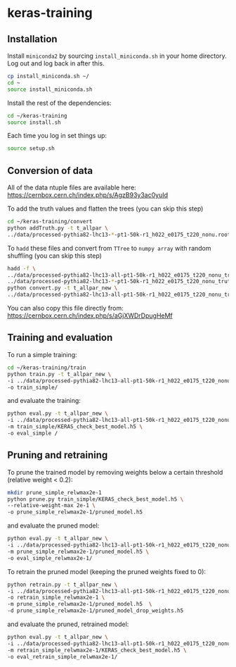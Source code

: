 # keras-training

## Installation
Install `miniconda2` by sourcing `install_miniconda.sh` in your home directory. Log out and log back in after this.
```bash
cp install_miniconda.sh ~/
cd ~
source install_miniconda.sh
```

Install the rest of the dependencies:
```bash
cd ~/keras-training
source install.sh
```

Each time you log in set things up:
```bash
source setup.sh
```

## Conversion of data
All of the data ntuple files are available here: https://cernbox.cern.ch/index.php/s/AgzB93y3ac0yuId

To add the truth values and flatten the trees (you can skip this step)
```bash
cd ~/keras-training/convert
python addTruth.py -t t_allpar \
../data/processed-pythia82-lhc13-*-pt1-50k-r1_h022_e0175_t220_nonu.root
```

To `hadd` these files and convert from `TTree` to `numpy array` with
random shuffling (you can skip this step)
```bash
hadd -f \
../data/processed-pythia82-lhc13-all-pt1-50k-r1_h022_e0175_t220_nonu_truth.root \
../data/processed-pythia82-lhc13-*-pt1-50k-r1_h022_e0175_t220_nonu_truth.root
python convert.py -t t_allpar_new \
../data/processed-pythia82-lhc13-all-pt1-50k-r1_h022_e0175_t220_nonu_truth.root
```

You can also copy this file directly from: https://cernbox.cern.ch/index.php/s/aGjXWDrDpugHeMf

## Training and evaluation
To run a simple training:
```bash
cd ~/keras-training/train
python train.py -t t_allpar_new \
-i ../data/processed-pythia82-lhc13-all-pt1-50k-r1_h022_e0175_t220_nonu_truth.z \
-o train_simple/
```

and evaluate the training:
```bash
python eval.py -t t_allpar_new \
-i ../data/processed-pythia82-lhc13-all-pt1-50k-r1_h022_e0175_t220_nonu_truth.z \
-m train_simple/KERAS_check_best_model.h5 \
-o eval_simple /
```

## Pruning and retraining
To prune the trained model by removing weights below a certain
threshold (relative weight < 0.2):
```bash
mkdir prune_simple_relwmax2e-1
python prune.py train_simple/KERAS_check_best_model.h5 \
--relative-weight-max 2e-1 \
-o prune_simple_relwmax2e-1/pruned_model.h5
```

and evaluate the pruned model:
```bash
python eval.py -t t_allpar_new \
-i ../data/processed-pythia82-lhc13-all-pt1-50k-r1_h022_e0175_t220_nonu_truth.z \
-m prune_simple_relwmax2e-1/pruned_model.h5 \
-o eval_simple_relwmax2e-1/
```

To retrain the pruned model (keeping the pruned weights fixed to 0):
```bash
python retrain.py -t t_allpar_new \
-i ../data/processed-pythia82-lhc13-all-pt1-50k-r1_h022_e0175_t220_nonu_truth.z \
-o retrain_simple_relwmax2e-1 \
-m prune_simple_relwmax2e-1/pruned_model.h5  \
-d prune_simple_relwmax2e-1/pruned_model_drop_weights.h5
```

and evaluate the pruned, retrained model:
```bash
python eval.py -t t_allpar_new \
-i ../data/processed-pythia82-lhc13-all-pt1-50k-r1_h022_e0175_t220_nonu_truth.z \
-m retrain_simple_relwmax2e-1/KERAS_check_best_model.h5 \
-o eval_retrain_simple_relwmax2e-1/
```


